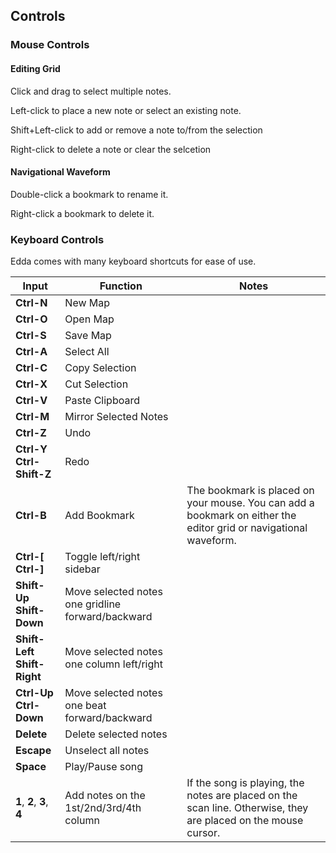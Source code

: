 ---
---
## Controls

### Mouse Controls

#### Editing Grid

Click and drag to select multiple notes.

Left-click to place a new note or select an existing note.

Shift+Left-click to add or remove a note to/from the selection

Right-click to delete a note or clear the selcetion

#### Navigational Waveform

Double-click a bookmark to rename it.

Right-click a bookmark to delete it.

### Keyboard Controls

Edda comes with many keyboard shortcuts for ease of use.

|Input | Function  | Notes
--- | --- | ---
|**Ctrl-N**      |New Map
|**Ctrl-O**      |Open Map
|**Ctrl-S**      |Save Map
|**Ctrl-A**      |Select All
|**Ctrl-C**      |Copy Selection
|**Ctrl-X**      |Cut Selection
|**Ctrl-V**      |Paste Clipboard
|**Ctrl-M**     |Mirror Selected Notes
|**Ctrl-Z**      |Undo
|**Ctrl-Y**<br/>**Ctrl-Shift-Z**    |Redo
|**Ctrl-B**      |Add Bookmark  | The bookmark is placed on your mouse. You can add a bookmark on either the editor grid or navigational waveform. 
|**Ctrl-[**<br/>**Ctrl-]**        |Toggle left/right sidebar
|**Shift-Up**<br/>**Shift-Down**  |Move selected notes one gridline forward/backward
|**Shift-Left**<br/>**Shift-Right**   |Move selected notes one column left/right
|**Ctrl-Up**<br/>**Ctrl-Down**  |Move selected notes one beat forward/backward
|**Delete**      |Delete selected notes
|**Escape**    |Unselect all notes
|**Space**    |Play/Pause song
|**1**, **2**, **3**, **4**     |Add notes on the 1st/2nd/3rd/4th column | If the song is playing, the notes are placed on the scan line. Otherwise, they are placed on the mouse cursor.
